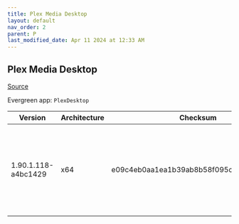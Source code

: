 ```yaml
---
title: Plex Media Desktop
layout: default
nav_order: 2
parent: P
last_modified_date: Apr 11 2024 at 12:33 AM
---
```


## Plex Media Desktop

[Source](https://www.plex.tv/media-server-downloads/)

Evergreen app: `PlexDesktop`

| Version             | Architecture | Checksum                                 | URI                                                                                                                                                                                                              |
| ------------------- | ------------ | ---------------------------------------- | ---------------------------------------------------------------------------------------------------------------------------------------------------------------------------------------------------------------- |
| 1.90.1.118-a4bc1429 | x64          | e09c4eb0aa1ea1b39ab8b58f095ca2978feb3591 | [https://downloads.plex.tv/plex-desktop/1.90.1.118-a4bc1429/windows/Plex-1.90.1.118-a4bc1429-x86_64.exe](https://downloads.plex.tv/plex-desktop/1.90.1.118-a4bc1429/windows/Plex-1.90.1.118-a4bc1429-x86_64.exe) |
